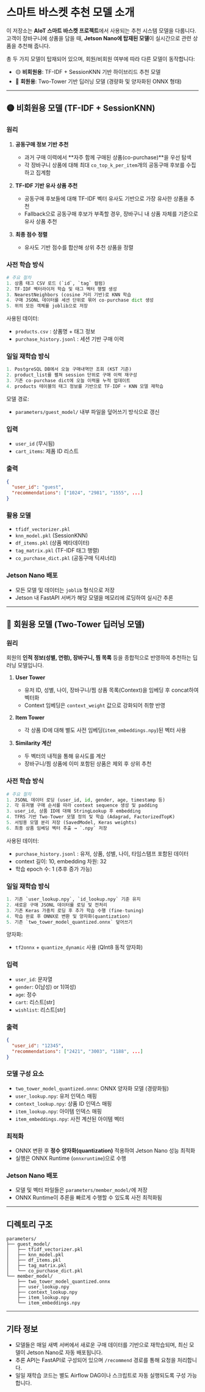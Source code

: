 # 스마트 바스켓 추천 모델 소개

이 저장소는 **AIoT 스마트 바스켓 프로젝트**에서 사용되는 추천 시스템 모델을 다룹니다. 고객이 장바구니에 상품을 담을 때, **Jetson Nano에 탑재된 모델**이 실시간으로 관련 상품을 추천해 줍니다.

총 두 가지 모델이 탑재되어 있으며, 회원/비회원 여부에 따라 다른 모델이 동작합니다:

* 🟡 **비회원용**: TF-IDF + SessionKNN 기반 하이브리드 추천 모델
* 🔵 **회원용**: Two-Tower 기반 딥러닝 모델 (경량화 및 양자화된 ONNX 형태)

---

## 🟡 비회원용 모델 (TF-IDF + SessionKNN)

### 원리

1. **공동구매 정보 기반 추천**

   * 과거 구매 이력에서 \*\*자주 함께 구매된 상품(co-purchase)\*\*을 우선 탐색
   * 각 장바구니 상품에 대해 최대 `co_top_k_per_item`개의 공동구매 후보를 수집하고 집계함

2. **TF-IDF 기반 유사 상품 추천**

   * 공동구매 후보들에 대해 TF-IDF 벡터 유사도 기반으로 가장 유사한 상품을 추천
   * Fallback으로 공동구매 후보가 부족할 경우, 장바구니 내 상품 자체를 기준으로 유사 상품 추천

3. **최종 점수 정렬**

   * 유사도 기반 점수를 합산해 상위 추천 상품을 정렬

### 사전 학습 방식

```python
# 주요 절차
1. 상품 태그 CSV 로드 (`id`, `tag` 컬럼)
2. TF-IDF 벡터라이저 학습 및 태그 벡터 행렬 생성
3. NearestNeighbors (cosine 거리 기반)로 KNN 학습
4. 구매 JSONL 데이터를 세션 단위로 묶어 co-purchase dict 생성
5. 위의 모든 객체를 joblib으로 저장
```

사용된 데이터:

* `products.csv` : 상품명 + 태그 정보
* `purchase_history.jsonl` : 세션 기반 구매 이력

### 일일 재학습 방식

```python
1. PostgreSQL DB에서 오늘 구매내역만 조회 (KST 기준)
2. product_list를 펼쳐 session 단위로 구매 이력 재구성
3. 기존 co-purchase dict에 오늘 이력을 누적 업데이트
4. products 테이블의 태그 정보를 기반으로 TF-IDF + KNN 모델 재학습
```

모델 경로:

* `parameters/guest_model/` 내부 파일을 덮어쓰기 방식으로 갱신

### 입력

* `user_id` (무시됨)
* `cart_items`: 제품 ID 리스트

### 출력

```json
{
  "user_id": "guest",
  "recommendations": ["1024", "2981", "1555", ...]
}
```

### 활용 모델

* `tfidf_vectorizer.pkl`
* `knn_model.pkl` (SessionKNN)
* `df_items.pkl` (상품 메타데이터)
* `tag_matrix.pkl` (TF-IDF 태그 행렬)
* `co_purchase_dict.pkl` (공동구매 딕셔너리)

### Jetson Nano 배포

* 모든 모델 및 데이터는 `joblib` 형식으로 저장
* Jetson 내 FastAPI 서버가 해당 모델을 메모리에 로딩하여 실시간 추론

---

## 🔵 회원용 모델 (Two-Tower 딥러닝 모델)

### 원리

회원의 **인적 정보(성별, 연령), 장바구니, 찜 목록** 등을 종합적으로 반영하여 추천하는 딥러닝 모델입니다.

1. **User Tower**

   * 유저 ID, 성별, 나이, 장바구니/찜 상품 목록(Context)을 임베딩 후 concat하여 벡터화
   * Context 임베딩은 `context_weight` 값으로 강화되어 취향 반영

2. **Item Tower**

   * 각 상품 ID에 대해 별도 사전 임베딩(`item_embeddings.npy`)된 벡터 사용

3. **Similarity 계산**

   * 두 벡터의 내적을 통해 유사도를 계산
   * 장바구니/찜 상품에 이미 포함된 상품은 제외 후 상위 추천

### 사전 학습 방식

```python
# 주요 절차
1. JSONL 데이터 로딩 (user_id, id, gender, age, timestamp 등)
2. 각 유저별 구매 순서를 따라 context sequence 생성 및 padding
3. user_id, 상품 ID에 대해 StringLookup 후 embedding
4. TFRS 기반 Two-Tower 모델 정의 및 학습 (Adagrad, FactorizedTopK)
5. 서빙용 모델 분리 저장 (SavedModel, Keras weights)
6. 최종 상품 임베딩 벡터 추출 → `.npy` 저장
```

사용된 데이터:

* `purchase_history.jsonl` : 유저, 상품, 성별, 나이, 타임스탬프 포함된 데이터
* context 길이: 10, embedding 차원: 32
* 학습 epoch 수: 1 (추후 증가 가능)

### 일일 재학습 방식

```python
1. 기존 `user_lookup.npy`, `id_lookup.npy` 기준 유지
2. 새로운 구매 JSONL 데이터를 로딩 및 전처리
3. 기존 Keras 가중치 로딩 후 추가 학습 수행 (fine-tuning)
4. 학습 완료 후 ONNX로 변환 및 양자화(quantization)
5. 기존 `two_tower_model_quantized.onnx` 덮어쓰기
```

양자화:

* `tf2onnx` + `quantize_dynamic` 사용 (QInt8 동적 양자화)

### 입력

* `user_id`: 문자열
* `gender`: 0(남성) or 1(여성)
* `age`: 정수
* `cart`: 리스트\[str]
* `wishlist`: 리스트\[str]

### 출력

```json
{
  "user_id": "12345",
  "recommendations": ["2421", "3003", "1188", ...]
}
```

### 모델 구성 요소

* `two_tower_model_quantized.onnx`: ONNX 양자화 모델 (경량화됨)
* `user_lookup.npy`: 유저 인덱스 매핑
* `context_lookup.npy`: 상품 ID 인덱스 매핑
* `item_lookup.npy`: 아이템 인덱스 매핑
* `item_embeddings.npy`: 사전 계산된 아이템 벡터

### 최적화

* ONNX 변환 후 **정수 양자화(quantization)** 적용하여 Jetson Nano 성능 최적화
* 실행은 ONNX Runtime (`onnxruntime`)으로 수행

### Jetson Nano 배포

* 모델 및 벡터 파일들은 `parameters/member_model/`에 저장
* ONNX Runtime이 추론을 빠르게 수행할 수 있도록 사전 최적화됨

---

## 디렉토리 구조

```
parameters/
├── guest_model/
│   ├── tfidf_vectorizer.pkl
│   ├── knn_model.pkl
│   ├── df_items.pkl
│   ├── tag_matrix.pkl
│   └── co_purchase_dict.pkl
└── member_model/
    ├── two_tower_model_quantized.onnx
    ├── user_lookup.npy
    ├── context_lookup.npy
    ├── item_lookup.npy
    └── item_embeddings.npy
```

---

## 기타 정보

* 모델들은 매일 새벽 서버에서 새로운 구매 데이터를 기반으로 재학습되며, 최신 모델이 Jetson Nano로 자동 배포됩니다.
* 추론 API는 FastAPI로 구성되어 있으며 `/recommend` 경로를 통해 요청을 처리합니다.
* 일일 재학습 코드는 별도 Airflow DAG이나 스크립트로 자동 실행되도록 구성 가능합니다.
